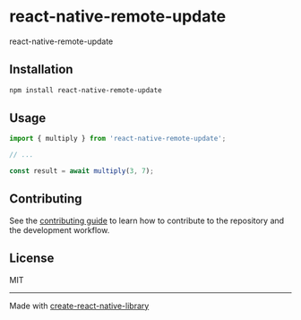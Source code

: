 # react-native-remote-update

react-native-remote-update

## Installation

```sh
npm install react-native-remote-update
```

## Usage


```js
import { multiply } from 'react-native-remote-update';

// ...

const result = await multiply(3, 7);
```


## Contributing

See the [contributing guide](CONTRIBUTING.md) to learn how to contribute to the repository and the development workflow.

## License

MIT

---

Made with [create-react-native-library](https://github.com/callstack/react-native-builder-bob)
